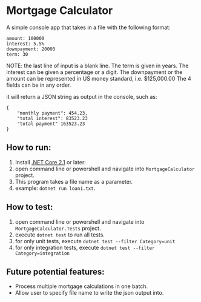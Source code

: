 # Mortgage Calculator

A simple console app that takes in a file with the following format:
```
amount: 100000
interest: 5.5%
downpayment: 20000
term: 30

```
NOTE: the last line of input is a blank line.
The term is given in years.  The interest can be given a percentage or a digit.
The downpayment or the amount can be represented in US money standard, i.e. $125,000.00
The 4 fields can be in any order.

it will return a JSON string as output in the console, such as:
```
{
    "monthly payment": 454.23,
    "total interest": 83523.23
    "total payment" 163523.23
}
```

## How to run:

1. Install [.NET Core 2.1](https://www.microsoft.com/net/download/dotnet-core/2.1) or later:
2. open command line or powershell and navigate into `MortgageCalculator` project.
3. This program takes a file name as a parameter.  
4. example: `dotnet run loan1.txt`.

## How to test:

1. open command line or powershell and navigate into `MortgageCalculator.Tests` project.
2. execute `dotnet test` to run all tests.
3. for only unit tests, execute `dotnet test --filter Category=unit`
3. for only integration tests, execute `dotnet test --filter Category=integration`

## Future potential features:

- Process multiple mortgage calculations in one batch.
- Allow user to specify file name to write the json output into.

